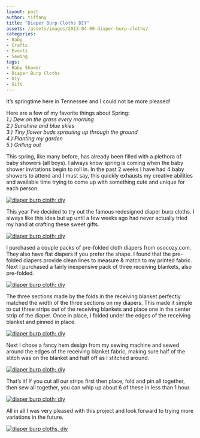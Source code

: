 ```yaml
---
layout: post
author: tiffany
title: "Diaper Burp Cloths DIY"
assets: /assets/images/2013-04-09-diaper-burp-cloths/
categories: 
- Baby
- Crafts
- Events
- Sewing
tags: 
- Baby Shower
- Diaper Burp Cloths
- Diy
- Gift
---
```


It’s springtime here in Tennessee and I could not be more pleased!

Here are a few of my favorite things about Spring:  
_1.) Dew on the grass every morning  
2.) Sunshine and blue skies  
3.) Tiny flower buds sprouting up through the ground  
4.) Planting my garden  
5.) Grilling out_

This spring, like many before, has already been filled with a plethora of baby showers (all boys). I always know spring is coming when the baby shower invitations begin to roll in. In the past 2 weeks I have had 4 baby showers to attend and I must say, this quickly exhausts my creative abilities and available time trying to come up with something cute and unique for each person.

[![diaper burp cloth; diy](jekyll_uploads/2013/04/diaperburpcloths-6-575x384.jpg)](http://www.sweetpeonies.com/2013/04/diaper-burp-cloths/diaperburpcloths-6/)

This year I’ve decided to try out the famous redesigned diaper burp cloths. I always like this idea but up until a few weeks ago had never actually tried my hand at crafting these sweet gifts.

[![diaper burp cloth; diy](jekyll_uploads/2013/04/diaperburpcloths-10-575x384.jpg)](http://www.sweetpeonies.com/2013/04/diaper-burp-cloths/diaperburpcloths-10/)

I purchased a couple packs of pre-folded cloth diapers from osocozy.com. They also have flat diapers if you prefer the shape. I found that the pre-folded diapers provide clean lines to measure & match to my printed fabric. Next I purchased a fairly inexpensive pack of three receiving blankets, also pre-folded.

[![diaper burp cloth; diy](jekyll_uploads/2013/04/diaperburpcloths-5-575x384.jpg)](http://www.sweetpeonies.com/2013/04/diaper-burp-cloths/diaperburpcloths-5/)

The three sections made by the folds in the receiving blanket perfectly matched the width of the three sections on my diapers. This made it simple to cut three strips out of the receiving blankets and place one in the center strip of the diaper. Once in place, I folded under the edges of the receiving blanket and pinned in place.

[![diaper burp cloth; diy](jekyll_uploads/2013/04/diaperburpcloths-7-575x384.jpg)](http://www.sweetpeonies.com/2013/04/diaper-burp-cloths/diaperburpcloths-7/)

Next I chose a fancy hem design from my sewing machine and sewed around the edges of the receiving blanket fabric, making sure half of the stitch was on the blanket and half off as I stitched around.

[![diaper burp cloth; diy](jekyll_uploads/2013/04/diaperburpcloths-3-575x381.jpg)](http://www.sweetpeonies.com/2013/04/diaper-burp-cloths/diaperburpcloths-3/)

That’s it! If you cut all our strips first then place, fold and pin all together, then sew all together, you can whip up about 6 of these in less than 1 hour.

[![diaper burp cloth; diy](jekyll_uploads/2013/04/diaperburpcloths-12-575x381.jpg)](http://www.sweetpeonies.com/2013/04/diaper-burp-cloths/diaperburpcloths-12/)

All in all I was very pleased with this project and look forward to trying more variations in the future.

[![diaper burp cloths, diy](jekyll_uploads/2013/04/diaperburpcloths-9-575x381.jpg)](http://www.sweetpeonies.com/2013/04/diaper-burp-cloths/diaperburpcloths-9/)